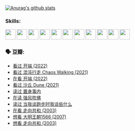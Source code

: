 
[![Anurag's github stats](https://github-readme-stats.vercel.app/api?username=w940853815)](https://github.com/anuraghazra/github-readme-stats)

### Skills:

<code><img height="32" src="https://cdn.jsdelivr.net/npm/simple-icons@v5/icons/python.svg"></code>
<code><img height="32" src="https://cdn.jsdelivr.net/npm/simple-icons@v5/icons/javascript.svg"></code>
<code><img height="32" src="https://cdn.jsdelivr.net/npm/simple-icons@v5/icons/django.svg"></code>
<code><img height="32" src="https://cdn.jsdelivr.net/npm/simple-icons@v5/icons/flask.svg"></code>
<code><img height="32" src="https://cdn.jsdelivr.net/npm/simple-icons@v5/icons/vuetify.svg"></code>
<code><img height="32" src="https://cdn.jsdelivr.net/npm/simple-icons@v5/icons/git.svg"></code>
<code><img height="32" src="https://cdn.jsdelivr.net/npm/simple-icons@v5/icons/docker.svg"></code>
<code><img height="32" src="https://cdn.jsdelivr.net/npm/simple-icons@v5/icons/postgresql.svg"></code>
<code><img height="32" src="https://cdn.jsdelivr.net/npm/simple-icons@v5/icons/elasticsearch.svg"></code>
<code><img height="32" src="https://cdn.jsdelivr.net/npm/simple-icons@v5/icons/macos.svg"></code>
<code><img height="32" src="https://cdn.jsdelivr.net/npm/simple-icons@v5/icons/linux.svg"></code>

### 🗣 豆瓣:

<!-- DOUBAN-ACTIVITIES:START -->
- [看过 开端‎ (2022)](https://www.douban.com/people/136069238/status/3737530861/?_i=43350645)
- [看过 混沌行走 Chaos Walking‎ (2021)](https://www.douban.com/people/136069238/status/3734828206/?_i=43350645)
- [在看 开端‎ (2022)](https://www.douban.com/people/136069238/status/3733533297/?_i=43350645)
- [看过 沙丘 Dune‎ (2021)](https://www.douban.com/people/136069238/status/3726869471/?_i=43350645)
- [读过 置身事内](https://www.douban.com/people/136069238/status/3726223867/?_i=43350645)
- [在读 强风吹拂](https://www.douban.com/people/136069238/status/3725395475/?_i=43350645)
- [读过 当我谈跑步时我谈些什么](https://www.douban.com/people/136069238/status/3715422296/?_i=43350645)
- [在看 走向共和‎ (2003)](https://www.douban.com/people/136069238/status/3711470443/?_i=43350645)
- [想看 大明王朝1566‎ (2007)](https://www.douban.com/people/136069238/status/3710980213/?_i=43350645)
- [想看 走向共和‎ (2003)](https://www.douban.com/people/136069238/status/3710980002/?_i=43350645)
<!-- DOUBAN-ACTIVITIES:END -->
<!--
**w940853815/w940853815** is a ✨ _special_ ✨ repository because its `README.md` (this file) appears on your GitHub profile.

Here are some ideas to get you started:

- 🔭 I’m currently working on ...
- 🌱 I’m currently learning ...
- 👯 I’m looking to collaborate on ...
- 🤔 I’m looking for help with ...
- 💬 Ask me about ...
- 📫 How to reach me: ...
- 😄 Pronouns: ...
- ⚡ Fun fact: ...
-->
